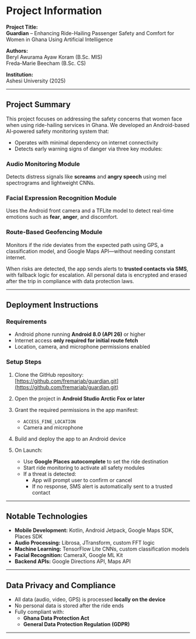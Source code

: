 # Project Information

**Project Title:**  
**Guardian** – Enhancing Ride-Hailing Passenger Safety and Comfort for Women in Ghana Using Artificial Intelligence  

**Authors:**  
Beryl Awurama Ayaw Koram (B.Sc. MIS)  
Freda-Marie Beecham (B.Sc. CS)  

**Institution:**  
Ashesi University (2025)

---

## Project Summary

This project focuses on addressing the safety concerns that women face when using ride-hailing services in Ghana. We developed an Android-based AI-powered safety monitoring system that:

- Operates with minimal dependency on internet connectivity
- Detects early warning signs of danger via three key modules:

### Audio Monitoring Module
Detects distress signals like **screams** and **angry speech** using mel spectrograms and lightweight CNNs.

### Facial Expression Recognition Module
Uses the Android front camera and a TFLite model to detect real-time emotions such as **fear**, **anger**, and discomfort.

### Route-Based Geofencing Module
Monitors if the ride deviates from the expected path using GPS, a classification model, and Google Maps API—without needing constant internet.

When risks are detected, the app sends alerts to **trusted contacts via SMS**, with fallback logic for escalation. All personal data is encrypted and erased after the trip in compliance with data protection laws.

---

## Deployment Instructions

### Requirements
- Android phone running **Android 8.0 (API 26)** or higher
- Internet access **only required for initial route fetch**
- Location, camera, and microphone permissions enabled

### Setup Steps
1. Clone the GitHub repository:  
      [https://github.com/fremariab/guardian.git](https://github.com/fremariab/guardian.git)

2. Open the project in **Android Studio Arctic Fox or later**

3. Grant the required permissions in the app manifest:
   - `ACCESS_FINE_LOCATION`
   - Camera and microphone

4. Build and deploy the app to an Android device

5. On Launch:
   - Use **Google Places autocomplete** to set the ride destination
   - Start ride monitoring to activate all safety modules
   - If a threat is detected:
     - App will prompt user to confirm or cancel
     - If no response, SMS alert is automatically sent to a trusted contact

---

## Notable Technologies

- **Mobile Development:** Kotlin, Android Jetpack, Google Maps SDK, Places SDK
- **Audio Processing:** Librosa, JTransform, custom FFT logic
- **Machine Learning:** TensorFlow Lite CNNs, custom classification models
- **Facial Recognition:** CameraX, Google ML Kit
- **Backend APIs:** Google Directions API, Maps API

---

## Data Privacy and Compliance

- All data (audio, video, GPS) is processed **locally on the device**
- No personal data is stored after the ride ends
- Fully compliant with:
  - **Ghana Data Protection Act**
  - **General Data Protection Regulation (GDPR)**

---
